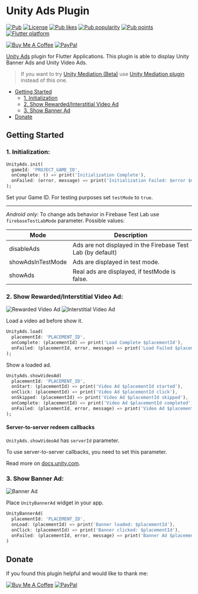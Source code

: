 # Unity Ads Plugin

[![Pub](https://img.shields.io/pub/v/unity_ads_plugin.svg)](https://pub.dev/packages/unity_ads_plugin)
[![License](https://img.shields.io/github/license/pavelzaichyk/flutter_unity_ads)](https://github.com/pavelzaichyk/flutter_unity_ads/blob/master/LICENSE)
[![Pub likes](https://badgen.net/pub/likes/unity_ads_plugin)](https://pub.dev/packages/unity_ads_plugin/score)
[![Pub popularity](https://badgen.net/pub/popularity/unity_ads_plugin)](https://pub.dev/packages/unity_ads_plugin/score)
[![Pub points](https://badgen.net/pub/points/unity_ads_plugin)](https://pub.dev/packages/unity_ads_plugin/score)
[![Flutter platform](https://badgen.net/pub/flutter-platform/unity_ads_plugin)](https://pub.dev/packages/unity_ads_plugin)


[![Buy Me A Coffee](https://img.shields.io/badge/Donate-Buy%20me%20a%20coffee-FFDD00?logo=buymeacoffee)](https://www.buymeacoffee.com/rebeloid)
[![PayPal](https://img.shields.io/badge/Donate-PayPal-066BB7?logo=paypal)](https://paypal.me/pavelzaichyk)

[Unity Ads](https://docs.unity.com/ads/UnityAdsHome.htm) plugin for Flutter Applications. This plugin is able to display Unity Banner Ads and Unity Video Ads.

> If you want to try [Unity Mediation (Beta)](https://docs.unity.com/mediation/IntroToMediation.htm) use [Unity Mediation plugin](https://pub.dev/packages/unity_mediation) instead of this one.

- [Getting Started](#getting-started)
    - [1. Initialization](#1-initialization)
    - [2. Show Rewarded/Interstitial Video Ad](#2-show-rewardedinterstitial-video-ad)
    - [3. Show Banner Ad](#3-show-banner-ad)
- [Donate](#donate)

## Getting Started

### 1. Initialization:

```dart
UnityAds.init(
  gameId: 'PROJECT_GAME_ID',
  onComplete: () => print('Initialization Complete'),
  onFailed: (error, message) => print('Initialization Failed: $error $message'),
);
```

Set your Game ID.
For testing purposes set `testMode` to `true`.

---

_Android only:_ To change ads behavior in Firebase Test Lab use `firebaseTestLabMode` parameter. Possible values:

Mode | Description 
--- | --- 
disableAds | Ads are not displayed in the Firebase Test Lab (by default)
showAdsInTestMode | Ads are displayed in test mode.
showAds | Real ads are displayed, if testMode is false.

### 2. Show Rewarded/Interstitial Video Ad:

![Rewarded Video Ad](https://i.giphy.com/media/InPCZIuZspVEfmTGga/giphy.gif "Rewarded Video Ad")
![Interstitial Video Ad](https://i.giphy.com/media/8wEtgrnfLNqUY4mllS/giphy.gif "Interstitial Video Ad")

Load a video ad before show it.

```dart
UnityAds.load(
  placementId: 'PLACEMENT_ID',
  onComplete: (placementId) => print('Load Complete $placementId'),
  onFailed: (placementId, error, message) => print('Load Failed $placementId: $error $message'),
);
```

Show a loaded ad.

```dart
UnityAds.showVideoAd(
  placementId: 'PLACEMENT_ID',
  onStart: (placementId) => print('Video Ad $placementId started'),
  onClick: (placementId) => print('Video Ad $placementId click'),
  onSkipped: (placementId) => print('Video Ad $placementId skipped'),
  onComplete: (placementId) => print('Video Ad $placementId completed'),
  onFailed: (placementId, error, message) => print('Video Ad $placementId failed: $error $message'),
);
```

#### Server-to-server redeem callbacks

`UnityAds.showVideoAd` has `serverId` parameter.

To use server-to-server callbacks, you need to set this parameter.

Read more on [docs.unity.com](https://docs.unity.com/ads/ImplementingS2SRedeemCallbacks.htm).

### 3. Show Banner Ad:

![Banner Ad](https://i.giphy.com/media/aQvnz1i8xn6EWO5bo0/giphy.gif "Banner Ad")

Place `UnityBannerAd` widget in your app.

```dart
UnityBannerAd(
  placementId: 'PLACEMENT_ID',
  onLoad: (placementId) => print('Banner loaded: $placementId'),
  onClick: (placementId) => print('Banner clicked: $placementId'),
  onFailed: (placementId, error, message) => print('Banner Ad $placementId failed: $error $message'),
)
```

## Donate

If you found this plugin helpful and would like to thank me:

[![Buy Me A Coffee](https://img.shields.io/badge/Donate-Buy%20me%20a%20coffee-FFDD00?logo=buymeacoffee)](https://www.buymeacoffee.com/rebeloid)
[![PayPal](https://img.shields.io/badge/Donate-PayPal-066BB7?logo=paypal)](https://paypal.me/pavelzaichyk)
